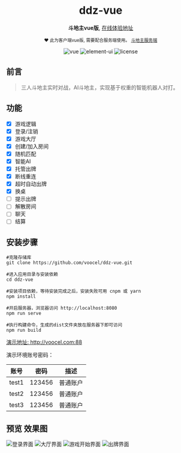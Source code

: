 <div align="center">

<h1>ddz-vue</h1>
<p>
  <strong>斗地主vue版</strong>,
  <a href="http://voocel.com:88">在线体验地址</a>
</p>

<p>
  <sub>❤︎ 此为客户端vue版, 需要配合服务端使用。
    <a href="https://github.com/voocel/ddz">斗地主服务端</a>
  </sub>
</p>

<img src="https://img.shields.io/badge/vue-2.6.11-brightgreen.svg" alt="vue">

<img src="https://img.shields.io/badge/element--ui-2.13.2-brightgreen.svg" alt="element-ui">

<img src="https://img.shields.io/github/license/mashape/apistatus.svg" alt="license">
</div>

## 前言

>三人斗地主实时对战，AI斗地主，实现基于权重的智能机器人对打。

## 功能

-   [x] 游戏逻辑
-   [x] 登录/注销
-   [x] 游戏大厅
-   [x] 创建/加入房间
-   [x] 随机匹配
-   [x] 智能AI
-   [x] 托管出牌
-   [x] 断线重连
-   [x] 超时自动出牌
-   [x] 换桌
-   [ ] 提示出牌
-   [ ] 解散房间
-   [ ] 聊天
-   [ ] 结算

## 安装步骤

```
#克隆存储库
git clone https://github.com/voocel/ddz-vue.git

#进入应用目录与安装依赖
cd ddz-vue

#安装项目依赖，等待安装完成之后，安装失败可用 cnpm 或 yarn
npm install

#开启服务器，浏览器访问 http://localhost:8080
npm run serve

#执行构建命令，生成的dist文件夹放在服务器下即可访问
npm run build
```
<a href="http://voocel.com:88">演示地址: http://voocel.com:88</a>

演示环境账号密码：

账号 | 密码| 描述
---|---|---
test1 | 123456 |普通账户
test2 | 123456 |普通账户
test3 | 123456 |普通账户

## 预览 效果图

![登录界面](https://voocel.com/storage/img/login.jpeg)
![大厅界面](https://voocel.com/storage/img/hall.jpeg)
![游戏开始界面](https://voocel.com/storage/img/start.jpeg)
![出牌界面](https://voocel.com/storage/img/play.jpeg)